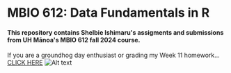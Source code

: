 # MBIO 612: Data Fundamentals in R
#### This repository contains Shelbie Ishimaru's assigments and submissions from UH Mānoa's MBIO 612 fall 2024 course. 

If you are a groundhog day enthusiast or grading my Week 11 homework... [CLICK HERE](https://skishimaru.shinyapps.io/week11_hw/)
![Alt text](https://ca-times.brightspotcdn.com/dims4/default/4fe9b5d/2147483647/strip/true/crop/2048x1152+0+0/resize/1200x675!/quality/75/?url=https%3A%2F%2Fcalifornia-times-brightspot.s3.amazonaws.com%2F70%2F46%2F5a6a745baa36f2489bc7bd0db102%2Fla-lvictorio-1486047226-snap-photo)
